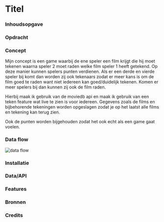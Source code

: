 # Titel
### Inhoudsopgave

### Opdracht

### Concept
Mijn concept is een game waarbij de ene speler een film krijgt die hij moet tekenen waarna speler 2 moet raden welke film speler 1 heeft getekend. Op deze manier kunnen spelers punten verdienen. Als er een derde en vierde speler bij komt dan worden zij ook tekenaars zodat er meer kans is om de film goed te raden want niet iedereen kan goed/duidelijk tekenen. Komen er meer spelers bij dan kunnen zij ook de film raden. 

Hierbij maak ik gebruik van de moviedb api en maak ik gebruik van een teken feature wat live te zien is voor iedereen. Gegevens zoals de films en bijbehorende tekeningen worden opgeslagen zodat je op het laatst alle films en tekening kan terug zien. 

Ook de punten worden bijgehouden zodat het ook echt als een game gaat voelen. 


### Data flow
![data flow](https://user-images.githubusercontent.com/45541885/79570411-abed9280-80b9-11ea-92e7-fa24a0518c8d.jpg)

### Installatie

### Data/API

### Features

### Bronnen

### Credits
